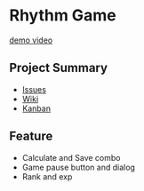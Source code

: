 # Rhythm Game
[demo video](https://github.com/kokoichi206/rhythm_game/issues/42#issuecomment-905601948)

## Project Summary
- [Issues](https://github.com/kokoichi206/rhythm_game/issues)
- [Wiki](https://github.com/kokoichi206/rhythm_game/wiki)
- [Kanban](https://github.com/kokoichi206/rhythm_game/projects/1)

## Feature
- Calculate and Save combo
- Game pause button and dialog
- Rank and exp
